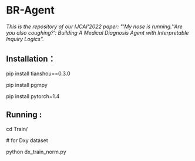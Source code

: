 # BR-Agent

*This is the repository of our IJCAI'2022 paper: "'My nose is running.''Are you also coughing?': Building A Medical Diagnosis Agent with Interpretable Inquiry Logics".*

## Installation：

pip install tianshou==0.3.0 

pip install pgmpy

pip install pytorch=1.4


## Running :

cd Train/

\#  for Dxy dataset

python dx_train_norm.py       
